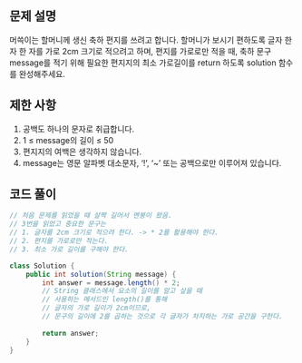 ## 문제 설명
머쓱이는 할머니께 생신 축하 편지를 쓰려고 합니다. 할머니가 보시기 편하도록 글자 한 자 한 자를 가로 2cm 크기로 적으려고 하며, 편지를 가로로만 적을 때, 축하 문구 message를 적기 위해 필요한 편지지의 최소 가로길이를 return 하도록 solution 함수를 완성해주세요.

## 제한 사항
1. 공백도 하나의 문자로 취급합니다.
2. 1 ≤ message의 길이 ≤ 50
3. 편지지의 여백은 생각하지 않습니다.
4. message는 영문 알파벳 대소문자, ‘!’, ‘~’ 또는 공백으로만 이루어져 있습니다.

## 코드 풀이
```java
// 처음 문제를 읽었을 때 살짝 길어서 멘붕이 왔음.
// 3번을 읽었고 중요한 문구는 
// 1. 글자를 2cm 크기로 적으려 한다. -> * 2를 활용해야 한다. 
// 2. 편지를 가로로만 적는다.
// 3. 최소 가로 길이를 구해야 한다.

class Solution {
    public int solution(String message) {
        int answer = message.length() * 2;
        // String 클래스에서 요소의 길이를 알고 싶을 때
        // 사용하는 메서드인 length()를 통해  
        // 글자의 가로 길이가 2cm이므로, 
        // 문구의 길이에 2를 곱하는 것으로 각 글자가 차지하는 가로 공간을 구한다.
        
        return answer;
    }
}
```
